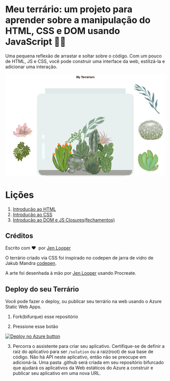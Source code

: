 # Meu terrário: um projeto para aprender sobre a manipulação do HTML, CSS e DOM usando JavaScript 🌵🌱

Uma pequena reflexão de arrastar e soltar sobre o código. Com um pouco de HTML, JS e CSS, você pode construir uma interface da web, estilizá-la e adicionar uma interação.

![meu terrário](../images/screenshot_gray.png)

# Lições

1. [Introdução ao HTML](../1-intro-to-html/README.md)
2. [Introdução ao CSS](../2-intro-to-css/README.md)
3. [Introdução ao DOM e JS Closures(fechamentos)](../3-intro-to-DOM-and-closures/README.md)

## Créditos

Escrito com ♥ ️ por [Jen Looper](https://www.twitter.com/jenlooper)


O terrário criado via CSS foi inspirado no codepen de jarra de vidro de Jakub Mandra [codepen](https://codepen.io/Rotarepmi/pen/rjpNZY).

A arte foi desenhada à mão por [Jen Looper](http://jenlooper.com) usando Procreate.

## Deploy do seu Terrário

Você pode fazer o deploy, ou publicar seu terrário na web usando o Azure Static Web Apps.

1. Fork(bifurque) esse repositório

2. Pressione esse botão

[![Deploy no Azure button](https://aka.ms/deploytoazurebutton)](https://portal.azure.com/?feature.customportal=false&WT.mc_id=academic-13441-cxa#create/Microsoft.StaticApp)

3. Percorra o assistente para criar seu aplicativo. Certifique-se de definir a raiz do aplicativo para ser `/solution` ou a raiz(root) de sua base de código. Não há API neste aplicativo, então não se preocupe em adicioná-la. Uma pasta .github será criada em seu repositório bifurcado que ajudará os aplicativos da Web estáticos do Azure a construir e publicar seu aplicativo em uma nova URL.